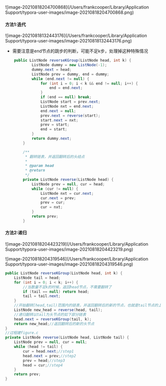 ![image-20210818204700868](/Users/frankcooper/Library/Application Support/typora-user-images/image-20210818204700868.png)

#### 方法1:迭代

![image-20210818132443176](/Users/frankcooper/Library/Application Support/typora-user-images/image-20210818132443176.png)

- 需要注意是end节点的跳步的判断，可能不足k步，处理掉这种特殊情况

```java
    public ListNode reverseKGroup(ListNode head, int k) {
            ListNode dummy = new ListNode(-1);
            dummy.next = head;
            ListNode prev = dummy, end = dummy;
            while (end.next != null) {
                for (int i = 0; i < k && end != null; i++) {
                    end = end.next;
                }
                if (end == null) break;
                ListNode start = prev.next;
                ListNode nxt = end.next;
                end.next = null;
                prev.next = reverse(start);
                start.next = nxt;
                prev = start;
                end = start;
            }
            return dummy.next;
        }

        /**
         * 翻转链表，并返回翻转后的头结点
         *
         * @param head
         * @return
         */
        private ListNode reverse(ListNode head) {
            ListNode prev = null, cur = head;
            while (cur != null) {
                ListNode nxt = cur.next;
                cur.next = prev;
                prev = cur;
                cur = nxt;
            }
            return prev;
        }
```

#### 方法2:递归

![image-20210818204423219](/Users/frankcooper/Library/Application Support/typora-user-images/image-20210818204423219.png)

![image-20210818204319546](/Users/frankcooper/Library/Application Support/typora-user-images/image-20210818204319546.png)

```java
public ListNode reverseKGroup(ListNode head, int k) {
    ListNode tail = head;
    for (int i = 0; i < k; i++) {
        //当数量不足k的时候，返回head节点，不需要翻转了
        if (tail == null) return head;
        tail = tail.next;
    }
    //开始翻转[head,tail)范围内的链表，并返回翻转后的新的节点，也就是tail节点的上一个节点
    ListNode new_head = reverse(head, tail);
    //递归翻转以tail为头节点的如下部分链表
    head.next = reverseKGroup(tail, k);
    return new_head;//返回翻转后的新的头节点
}
//过程建figure.c
private ListNode reverse(ListNode head, ListNode tail) {
    ListNode prev = null, cur = null;
    while (head != tail) {
        cur = head.next;//step1
        head.next = prev;//step2
        prev = head;//step3
        head = cur;//step4
    }
    return prev;
}
```



